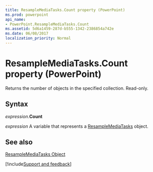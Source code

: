 ```yaml
---
title: ResampleMediaTasks.Count property (PowerPoint)
ms.prod: powerpoint
api_name:
- PowerPoint.ResampleMediaTasks.Count
ms.assetid: 5d6a1459-287d-b555-1342-2386854a742e
ms.date: 06/08/2017
localization_priority: Normal
---
```



# ResampleMediaTasks.Count property (PowerPoint)

Returns the number of objects in the specified collection. Read-only.


## Syntax

_expression_.**Count**

_expression_ A variable that represents a [ResampleMediaTasks](PowerPoint.ResampleMediaTasks.md) object.


## See also


[ResampleMediaTasks Object](PowerPoint.ResampleMediaTasks.md)

[!include[Support and feedback](~/includes/feedback-boilerplate.md)]